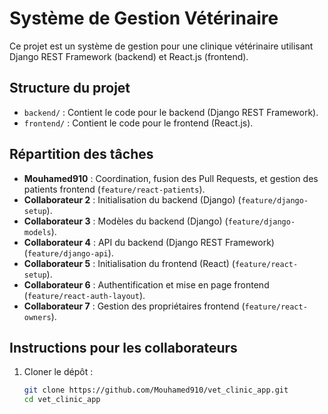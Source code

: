 # Système de Gestion Vétérinaire

Ce projet est un système de gestion pour une clinique vétérinaire utilisant Django REST Framework (backend) et React.js (frontend).

## Structure du projet
- `backend/` : Contient le code pour le backend (Django REST Framework).
- `frontend/` : Contient le code pour le frontend (React.js).

## Répartition des tâches
- **Mouhamed910** : Coordination, fusion des Pull Requests, et gestion des patients frontend (`feature/react-patients`).
- **Collaborateur 2** : Initialisation du backend (Django) (`feature/django-setup`).
- **Collaborateur 3** : Modèles du backend (Django) (`feature/django-models`).
- **Collaborateur 4** : API du backend (Django REST Framework) (`feature/django-api`).
- **Collaborateur 5** : Initialisation du frontend (React) (`feature/react-setup`).
- **Collaborateur 6** : Authentification et mise en page frontend (`feature/react-auth-layout`).
- **Collaborateur 7** : Gestion des propriétaires frontend (`feature/react-owners`).

## Instructions pour les collaborateurs
1. Cloner le dépôt :
   ```bash
   git clone https://github.com/Mouhamed910/vet_clinic_app.git
   cd vet_clinic_app